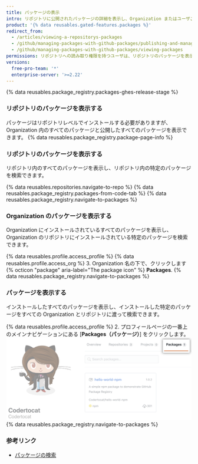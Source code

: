 ```yaml
---
title: パッケージの表示
intro: リポジトリに公開されたパッケージの詳細を表示し、Organization またはユーザごとに結果を絞り込むことができます。
product: '{% data reusables.gated-features.packages %}'
redirect_from:
  - /articles/viewing-a-repositorys-packages
  - /github/managing-packages-with-github-packages/publishing-and-managing-packages/viewing-a-repositorys-packages
  - /github/managing-packages-with-github-packages/viewing-packages
permissions: リポジトリへの読み取り権限を持つユーザは、リポジトリのパッケージを表示できます。
versions:
  free-pro-team: '*'
  enterprise-server: '>=2.22'
---
```


{% data reusables.package_registry.packages-ghes-release-stage %}

### リポジトリのパッケージを表示する

パッケージはリポジトリレベルでインストールする必要がありますが、Organization 内のすべてのパッケージと公開したすべてのパッケージを表示できます。 {% data reusables.package_registry.package-page-info %}

### リポジトリのパッケージを表示する

リポジトリ内のすべてのパッケージを表示し、リポジトリ内の特定のパッケージを検索できます。

{% data reusables.repositories.navigate-to-repo %}
{% data reusables.package_registry.packages-from-code-tab %}
{% data reusables.package_registry.navigate-to-packages %}

### Organization のパッケージを表示する

Organization にインストールされているすべてのパッケージを表示し、Organization のリポジトリにインストールされている特定のパッケージを検索できます。

{% data reusables.profile.access_profile %}
{% data reusables.profile.access_org %}
3. Organization 名の下で、クリックします
{% octicon "package" aria-label="The package icon" %} **Packages**.
{% data reusables.package_registry.navigate-to-packages %}

### パッケージを表示する

インストールしたすべてのパッケージを表示し、インストールした特定のパッケージをすべての Organization とリポジトリに渡って検索できます。

{% data reusables.profile.access_profile %}
2. プロフィールページの一番上のメインナビゲーションにある [**Packages（パッケージ）**] をクリックします。 ![プロジェクトタブ](/assets/images/help/package-registry/user-packages-tab.png)
{% data reusables.package_registry.navigate-to-packages %}

### 参考リンク

- [パッケージの検索](/github/searching-for-information-on-github/searching-for-packages)
